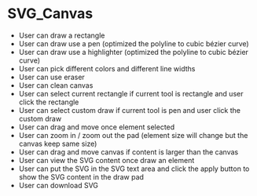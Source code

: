 # SVG_Canvas
- User can draw a rectangle
- User can draw use a pen (optimized the polyline to cubic bézier curve)
- User can draw use a highlighter (optimized the polyline to cubic bézier curve)
- User can pick different colors and different line widths
- User can use eraser
- User can clean canvas 
- User can select current rectangle if current tool is rectangle and user click the rectangle 
- User can select custom draw if current tool is pen and user click the custom draw 
- User can drag and move once element selected 
- User can zoom in / zoom out the pad (element size will change but the canvas keep same size) 
- User can drag and move canvas if content is larger than the canvas 
- User can view the SVG content once draw an element 
- User can put the SVG in the SVG text area and click the apply button to show the SVG content in the draw pad 
- User can download SVG
